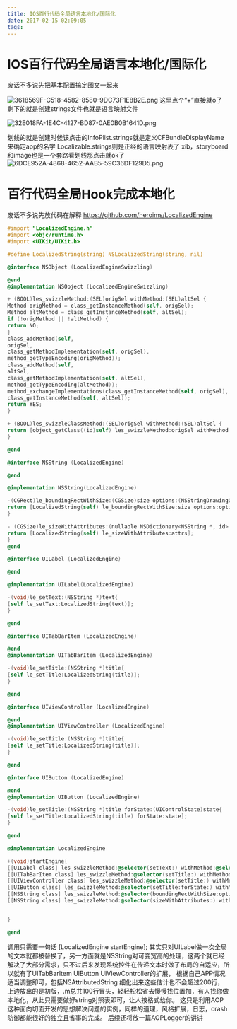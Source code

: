 ```yaml
---
title: IOS百行代码全局语言本地化/国际化
date: 2017-02-15 02:09:05
tags:
---
```


# IOS百行代码全局语言本地化/国际化
废话不多说先把基本配置搞定图文一起来

![3618569F-C518-4582-8580-9DC73F1E8B2E.png](http://upload-images.jianshu.io/upload_images/3994053-006976bd750f8324.png?imageMogr2/auto-orient/strip%7CimageView2/2/w/1240)
这里点个“+”直接就o了
剩下的就是创建strings文件也就是语言映射文件

![32E018FA-1E4C-4127-BD87-0AE0B0B1641D.png](http://upload-images.jianshu.io/upload_images/3994053-6172f40aabb17548.png?imageMogr2/auto-orient/strip%7CimageView2/2/w/1240)

划线的就是创建时候该点击的InfoPlist.strings就是定义CFBundleDisplayName来确定app的名字
Localizable.strings则是正经的语言映射表了
xib，storyboard和image也是一个套路看划线那点击就ok了
![6DCE952A-4868-4652-AAB5-59C36DF129D5.png](http://upload-images.jianshu.io/upload_images/3994053-f2f6768c6d73d371.png?imageMogr2/auto-orient/strip%7CimageView2/2/w/1240)
# 百行代码全局Hook完成本地化
废话不多说先放代码在解释
https://github.com/heroims/LocalizedEngine
```Objective-C
#import "LocalizedEngine.h"
#import <objc/runtime.h>
#import <UIKit/UIKit.h>

#define LocalizedString(string) NSLocalizedString(string, nil)

@interface NSObject (LocalizedEngineSwizzling)

@end
@implementation NSObject (LocalizedEngineSwizzling)

+ (BOOL)les_swizzleMethod:(SEL)origSel withMethod:(SEL)altSel {
Method origMethod = class_getInstanceMethod(self, origSel);
Method altMethod = class_getInstanceMethod(self, altSel);
if (!origMethod || !altMethod) {
return NO;
}
class_addMethod(self,
origSel,
class_getMethodImplementation(self, origSel),
method_getTypeEncoding(origMethod));
class_addMethod(self,
altSel,
class_getMethodImplementation(self, altSel),
method_getTypeEncoding(altMethod));
method_exchangeImplementations(class_getInstanceMethod(self, origSel),
class_getInstanceMethod(self, altSel));
return YES;
}

+ (BOOL)les_swizzleClassMethod:(SEL)origSel withMethod:(SEL)altSel {
return [object_getClass((id)self) les_swizzleMethod:origSel withMethod:altSel];
}

@end

@interface NSString (LocalizedEngine)

@end

@implementation NSString(LocalizedEngine)

-(CGRect)le_boundingRectWithSize:(CGSize)size options:(NSStringDrawingOptions)options attributes:(nullable NSDictionary<NSString *, id> *)attributes context:(nullable NSStringDrawingContext *)context{
return [LocalizedString(self) le_boundingRectWithSize:size options:options attributes:attributes context:context];
}

- (CGSize)le_sizeWithAttributes:(nullable NSDictionary<NSString *, id> *)attrs{
return [LocalizedString(self) le_sizeWithAttributes:attrs];
}
@end

@interface UILabel (LocalizedEngine)

@end

@implementation UILabel(LocalizedEngine)

-(void)le_setText:(NSString *)text{
[self le_setText:LocalizedString(text)];
}

@end

@interface UITabBarItem (LocalizedEngine)

@end
@implementation UITabBarItem (LocalizedEngine)

-(void)le_setTitle:(NSString *)title{
[self le_setTitle:LocalizedString(title)];
}

@end

@interface UIViewController (LocalizedEngine)

@end
@implementation UIViewController (LocalizedEngine)

-(void)le_setTitle:(NSString *)title{
[self le_setTitle:LocalizedString(title)];
}

@end

@interface UIButton (LocalizedEngine)

@end
@implementation UIButton (LocalizedEngine)

-(void)le_setTitle:(NSString *)title forState:(UIControlState)state{
[self le_setTitle:LocalizedString(title) forState:state];
}

@end

@implementation LocalizedEngine

+(void)startEngine{
[[UILabel class] les_swizzleMethod:@selector(setText:) withMethod:@selector(le_setText:)];
[[UITabBarItem class] les_swizzleMethod:@selector(setTitle:) withMethod:@selector(le_setTitle:)];
[[UIViewController class] les_swizzleMethod:@selector(setTitle:) withMethod:@selector(le_setTitle:)];
[[UIButton class] les_swizzleMethod:@selector(setTitle:forState:) withMethod:@selector(le_setTitle:forState:)];
[[NSString class] les_swizzleMethod:@selector(boundingRectWithSize:options:attributes:context:) withMethod:@selector(le_boundingRectWithSize:options:attributes:context:)];
[[NSString class] les_swizzleMethod:@selector(sizeWithAttributes:) withMethod:@selector(le_sizeWithAttributes:)];


}

@end
```

调用只需要一句话
[LocalizedEngine startEngine];
其实只对UILabel做一次全局的文本就都被替换了，另一方面就是NSString对可变宽高的处理，这两个就已经解决了大部分需求，只不过后来发现系统控件在传递文本时做了布局的自适应，所以就有了UITabBarItem UIButton UIViewController的扩展，
根据自己APP情况适当调整即可，包括NSAttributedString 细化出来这些估计也不会超过200行，上边放出的是初版，.m总共100行冒头，轻轻松松省去慢慢找位置加，有人找你做本地化，从此只需要做好string对照表即可，让人按格式给你。
这只是利用AOP这种面向切面开发的思想解决问题的实例，同样的道理，风格扩展，日志，crash防御都能很好的独立且省事的完成。
后续还将放一篇AOPLogger的讲讲
